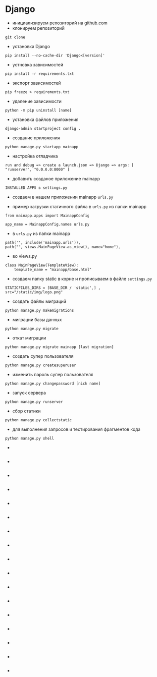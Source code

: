 # Django

* инициализируем репозиторий на github.com
* клонируем репозиторий
```
git clone
```

* установка Django
```
pip install --no-cache-dir 'Django<[version]'
```

* устновка зависимостей
```
pip install -r requirements.txt
```

* экспорт зависимостей
```
pip freeze > requirements.txt
```

* удаление зависимости
```
python -m pip uninstall [name]
```

* установка файлов приложения
```
django-admin startproject config .
```

* создание приложения
```
python manage.py startapp mainapp
```

* настройка отладчика
```
run and debug => create a launch.json => Django => args: [ "runserver", "0.0.0.0:8000" ]
```

* добавить созданое приложение mainapp
```
INSTALLED APPS в settings.py
```

* создаем в нашем приложении mainapp
`
urls.py
`

* пример загрузки статичного файла в `urls.py` из папки mainapp
```
from mainapp.apps import MainappConfig 

app_name = MainappConfig.nameв urls.py
```

* в `urls.py` из папки mainapp
```
path('', include('mainapp.urls')),
path("", views.MainPageView.as_view(), name="home"),
```

* во views.py
```
class MainPageView(TemplateView): 
    template_name = "mainapp/base.html"
```

* создаем папку static в корне и прописываем в файле `settings.py`
```
STATICFILES_DIRS = [BASE_DIR / 'static',] , 
src="/static/img/logo.png"
```

* создать файлы миграций
```
python manage.py makemigrations
```

* миграции базы данных
```
python manage.py migrate
```

* откат миграции
```
python manage.py migrate mainapp [last migration]
```

* создать супер пользователя
```
python manage.py createsuperuser
```

* изменить пароль супер пользователя
```
python manage.py changepassword [nick name]
```

* запуск сервера
```
python manage.py runserver
```

* сбор статики
```
python manage.py collectstatic
```

* для выполнения запросов и тестирования фрагментов кода
```
python manage.py shell
```
* 
```

```
* 
```

```
* 
```

```
* 
```

```
* 
```

```
* 
```

```
* 
```

```
* 
```

```
* 
```

```
* 
```

```
* 
```

```
* 
```

```
* 
```

```
* 
```

```
* 
```

```
* 
```

```
* 
```

```

